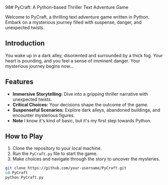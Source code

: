98# PyCraft: A Python-based Thriller Text Adventure Game

Welcome to PyCraft, a thrilling text adventure game written in Python. Embark on a mysterious journey filled with suspense, danger, and unexpected twists.

## Introduction
You wake up in a dark alley, disoriented and surrounded by a thick fog. Your heart is pounding, and you feel a sense of imminent danger. Your mysterious journey begins now...

## Features
- **Immersive Storytelling:** Dive into a gripping thriller narrative with unexpected twists.
- **Critical Choices:** Your decisions shape the outcome of the game.
- **Suspenseful Scenarios:** Explore dark alleys, abandoned buildings, and encounter mysterious figures.
- **Note** I know it's kind of basic, but it's my first step towards Python.

## How to Play
1. Clone the repository to your local machine.
2. Run the `PyCraft.py` file to start the game.
3. Make choices and navigate through the story to uncover the mysteries.

```bash
git clone https://github.com/your-username/PyCraft.git
cd PyCraft
python PyCraft.py

